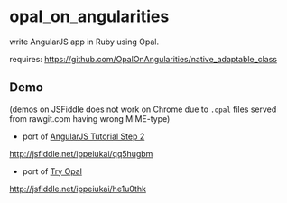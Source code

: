 opal_on_angularities
====================

write AngularJS app in Ruby using Opal.

requires: https://github.com/OpalOnAngularities/native_adaptable_class

## Demo

(demos on JSFiddle does not work on Chrome due to ``.opal`` files served from rawgit.com having wrong MIME-type)

* port of [AngularJS Tutorial Step 2](https://docs.angularjs.org/tutorial/step_02)

http://jsfiddle.net/ippeiukai/qq5hugbm

* port of [Try Opal](http://opalrb.org/try)

http://jsfiddle.net/ippeiukai/he1u0thk
